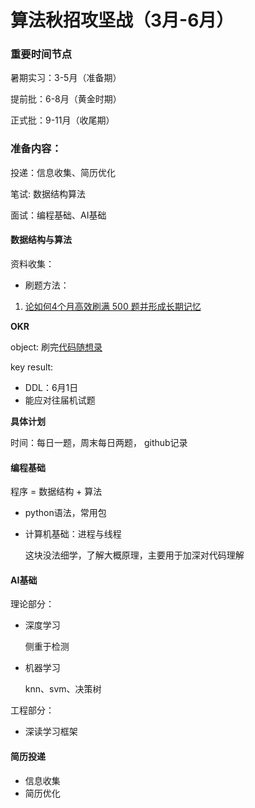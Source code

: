 # 算法秋招攻坚战（3月-6月）

### 重要时间节点

暑期实习：3-5月（准备期）

提前批：6-8月（黄金时期）

正式批：9-11月（收尾期）

### 准备内容：

投递：信息收集、简历优化

笔试: 数据结构算法

面试：编程基础、AI基础

#### 数据结构与算法
资料收集：
- 刷题方法：
1. [论如何4个月高效刷满 500 题并形成长期记忆](https://leetcode-cn.com/circle/discuss/jq9Zke/)

**OKR**

object:  刷完[代码随想录](https://programmercarl.com/0142.%E7%8E%AF%E5%BD%A2%E9%93%BE%E8%A1%A8II.html#_142-%E7%8E%AF%E5%BD%A2%E9%93%BE%E8%A1%A8ii)

key result: 

- DDL：6月1日
- 能应对往届机试题

**具体计划**

时间：每日一题，周末每日两题， github记录

#### 编程基础

程序 = 数据结构 + 算法

- python语法，常用包

- 计算机基础：进程与线程

  这块没法细学，了解大概原理，主要用于加深对代码理解

#### AI基础

理论部分：

- 深度学习

  侧重于检测

- 机器学习

  knn、svm、决策树

工程部分：

- 深读学习框架

#### 简历投递

- 信息收集
- 简历优化





